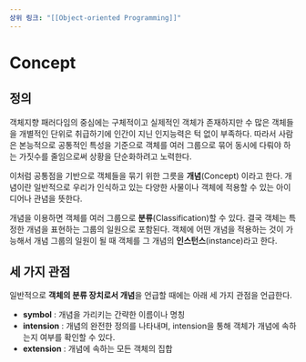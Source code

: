```yaml
---
상위 링크: "[[Object-oriented Programming]]"
---
```

# Concept
## 정의
객체지향 패러다임의 중심에는 구체적이고 실제적인 객체가 존재하지만 수 많은 객체들을 개별적인 단위로 취급하기에 인간이 지닌 인지능력은 턱 없이 부족하다. 따라서 사람은 본능적으로 공통적인 특성을 기준으로 객체를 여러 그룹으로 묶어 동시에 다뤄야 하는 가짓수를 줄임으로써 상황을 단순화하려고 노력한다.

이처럼 공통점을 기반으로 객체들을 묶기 위한 그릇을 **개념**(Concept) 이라고 한다. 개념이란 일반적으로 우리가 인식하고 있는 다양한 사물이나 객체에 적용할 수 있는 아이디어나 관념을 뜻한다.

개념을 이용하면 객체를 여러 그룹으로 **분류**(Classification)할 수 있다. 결국 객체는 특정한 개념을 표현하는 그룹의 일원으로 포함된다. 객체에 어떤 개념을 적용하는 것이 가능해서 개념 그룹의 일원이 될 때 객체를 그 개념의 **인스턴스**(instance)라고 한다.

## 세 가지 관점

일반적으로 **객체의 분류 장치로서 개념**을 언급할 때에는 아래 세 가지 관점을 언급한다.

* **symbol** : 개념을 가리키는 간략한 이름이나 명칭
* **intension** : 개념의 완전한 정의를 나타내며, intension을 통해 객체가 개념에 속하는지 여부를 확인할 수 있다.
* **extension** : 개념에 속하는 모든 객체의 집합

